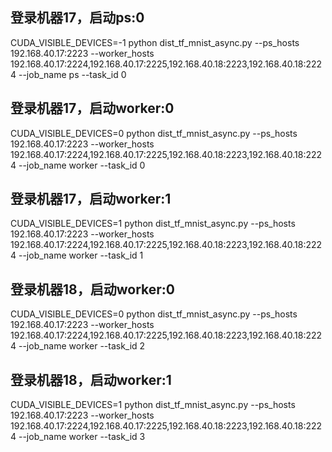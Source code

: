 ## 登录机器17，启动ps:0
CUDA_VISIBLE_DEVICES=-1 python dist_tf_mnist_async.py --ps_hosts 192.168.40.17:2223 --worker_hosts 192.168.40.17:2224,192.168.40.17:2225,192.168.40.18:2223,192.168.40.18:2224 --job_name ps --task_id 0
## 登录机器17，启动worker:0
CUDA_VISIBLE_DEVICES=0 python dist_tf_mnist_async.py --ps_hosts 192.168.40.17:2223 --worker_hosts 192.168.40.17:2224,192.168.40.17:2225,192.168.40.18:2223,192.168.40.18:2224 --job_name worker --task_id 0
## 登录机器17，启动worker:1
CUDA_VISIBLE_DEVICES=1 python dist_tf_mnist_async.py --ps_hosts 192.168.40.17:2223 --worker_hosts 192.168.40.17:2224,192.168.40.17:2225,192.168.40.18:2223,192.168.40.18:2224 --job_name worker --task_id 1
## 登录机器18，启动worker:0
CUDA_VISIBLE_DEVICES=0 python dist_tf_mnist_async.py --ps_hosts 192.168.40.17:2223 --worker_hosts 192.168.40.17:2224,192.168.40.17:2225,192.168.40.18:2223,192.168.40.18:2224 --job_name worker --task_id 2
## 登录机器18，启动worker:1
CUDA_VISIBLE_DEVICES=1 python dist_tf_mnist_async.py --ps_hosts 192.168.40.17:2223 --worker_hosts 192.168.40.17:2224,192.168.40.17:2225,192.168.40.18:2223,192.168.40.18:2224 --job_name worker --task_id 3
